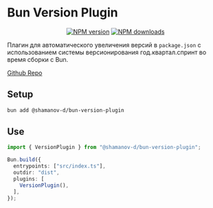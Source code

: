 # Bun Version Plugin

<p align="center">
<a href="https://www.npmjs.com/package/bun-version-plugin"><img src="https://img.shields.io/npm/v/bun-version-plugin.svg?style=flat-square" alt="NPM version"></a>
<a href="https://www.npmjs.com/package/bun-version-plugin"><img src="https://img.shields.io/npm/dt/bun-version-plugin.svg?style=flat-square" alt="NPM downloads"></a>
</p>

Плагин для автоматического увеличения версий в `package.json` с использованием системы версионирования год.квартал.спринт во время сборки с Bun.

[Github Repo](https://github.com/shamanov-d/bun-version-plugin)

## Setup

```bash
bun add @shamanov-d/bun-version-plugin
```

## Use

```typescript
import { VersionPlugin } from "@shamanov-d/bun-version-plugin";

Bun.build({
  entrypoints: ["src/index.ts"],
  outdir: "dist",
  plugins: [
    VersionPlugin(),
  ],
});
```